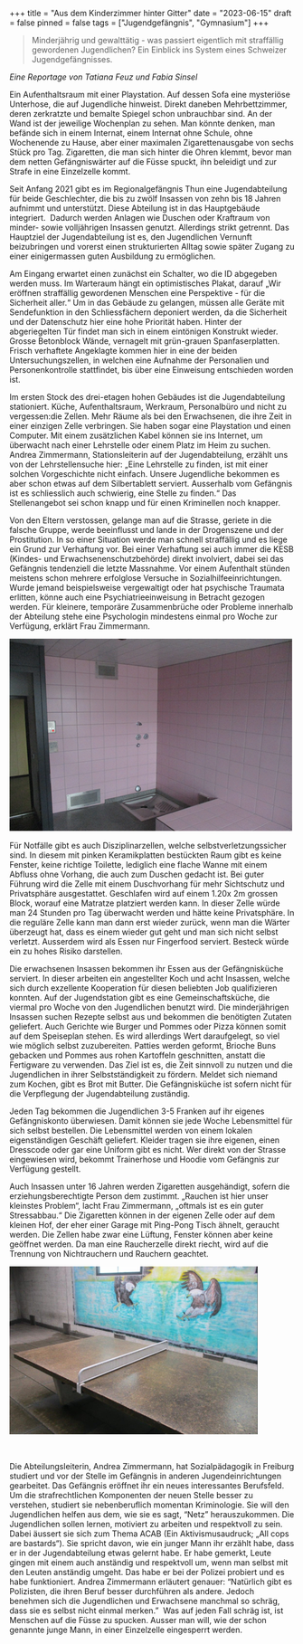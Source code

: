 +++
title = "Aus dem Kinderzimmer hinter Gitter"
date = "2023-06-15"
draft = false
pinned = false
tags = ["Jugendgefängnis", "Gymnasium"]
+++
<!--StartFragment-->

> Minderjährig und gewalttätig - was passiert eigentlich mit straffällig gewordenen Jugendlichen? Ein Einblick ins System eines Schweizer Jugendgefängnisses.

*Eine Reportage von Tatiana Feuz und Fabia Sinsel* 

Ein Aufenthaltsraum mit einer Playstation. Auf dessen Sofa eine mysteriöse Unterhose, die auf Jugendliche hinweist. Direkt daneben Mehrbettzimmer, deren zerkratzte und bemalte Spiegel schon unbrauchbar sind. An der Wand ist der jeweilige Wochenplan zu sehen. Man könnte denken, man befände sich in einem Internat, einem Internat ohne Schule, ohne Wochenende zu Hause, aber einer maximalen Zigarettenausgabe von sechs Stück pro Tag. Zigaretten, die man sich hinter die Ohren klemmt, bevor man dem netten Gefängniswärter auf die Füsse spuckt, ihn beleidigt und zur Strafe in eine Einzelzelle kommt.  

Seit Anfang 2021 gibt es im Regionalgefängnis Thun eine Jugendabteilung für beide Geschlechter, die bis zu zwölf Insassen von zehn bis 18 Jahren aufnimmt und unterstützt. Diese Abteilung ist in das Hauptgebäude integriert.  Dadurch werden Anlagen wie Duschen oder Kraftraum von minder- sowie volljährigen Insassen genutzt. Allerdings strikt getrennt. Das Hauptziel der Jugendabteilung ist es, den Jugendlichen Vernunft beizubringen und vorerst einen strukturierten Alltag sowie später Zugang zu einer einigermassen guten Ausbildung zu ermöglichen.  

Am Eingang erwartet einen zunächst ein Schalter, wo die ID abgegeben werden muss. Im Warteraum hängt ein optimistisches Plakat, darauf „Wir eröffnen straffällig gewordenen Menschen eine Perspektive - für die Sicherheit aller.“ Um in das Gebäude zu gelangen, müssen alle Geräte mit Sendefunktion in den Schliessfächern deponiert werden, da die Sicherheit und der Datenschutz hier eine hohe Priorität haben. Hinter der abgeriegelten Tür findet man sich in einem eintönigen Konstrukt wieder. Grosse Betonblock Wände, vernagelt mit grün-grauen Spanfaserplatten. Frisch verhaftete Angeklagte kommen hier in eine der beiden Untersuchungszellen, in welchen eine Aufnahme der Personalien und Personenkontrolle stattfindet, bis über eine Einweisung entschieden worden ist.  

Im ersten Stock des drei-etagen hohen Gebäudes ist die Jugendabteilung stationiert. Küche, Aufenthaltsraum, Werkraum, Personalbüro und nicht zu vergessen:die Zellen. Mehr Räume als bei den Erwachsenen, die ihre Zeit in einer einzigen Zelle verbringen. Sie haben sogar eine Playstation und einen Computer. Mit einem zusätzlichen Kabel können sie ins Internet, um überwacht nach einer Lehrstelle oder einem Platz im Heim zu suchen. Andrea Zimmermann, Stationsleiterin auf der Jugendabteilung, erzählt uns von der Lehrstellensuche hier: „Eine Lehrstelle zu finden, ist mit einer solchen Vorgeschichte nicht einfach. Unsere Jugendliche bekommen es aber schon etwas auf dem Silbertablett serviert. Ausserhalb vom Gefängnis ist es schliesslich auch schwierig, eine Stelle zu finden.“ Das Stellenangebot sei schon knapp und für einen Kriminellen noch knapper.  

Von den Eltern verstossen, gelange man auf die Strasse, geriete in die falsche Gruppe, werde beeinflusst und lande in der Drogenszene und der Prostitution. In so einer Situation werde man schnell straffällig und es liege ein Grund zur Verhaftung vor. Bei einer Verhaftung sei auch immer die KESB (Kindes- und Erwachsenenschutzbehörde) direkt involviert, dabei sei das Gefängnis tendenziell die letzte Massnahme. Vor einem Aufenthalt stünden meistens schon mehrere erfolglose Versuche in Sozialhilfeeinrichtungen. Wurde jemand beispielsweise vergewaltigt oder hat psychische Traumata erlitten, könne auch eine Psychiatrieeinweisung in Betracht gezogen werden. Für kleinere, temporäre Zusammenbrüche oder Probleme innerhalb der Abteilung stehe eine Psychologin mindestens einmal pro Woche zur Verfügung, erklärt Frau Zimmermann. 

![Eine Disziplinarzelle im Regionalgefängnis Thun @Fabiasinsel](bild1.png)

Für Notfälle gibt es auch Disziplinarzellen, welche selbstverletzungssicher sind. In diesem mit pinken Keramikplatten bestückten Raum gibt es keine Fenster, keine richtige Toilette, lediglich eine flache Wanne mit einem Abfluss ohne Vorhang, die auch zum Duschen gedacht ist. Bei guter Führung wird die Zelle mit einem Duschvorhang für mehr Sichtschutz und Privatsphäre ausgestattet. Geschlafen wird auf einem 1.20x 2m grossen Block, worauf eine Matratze platziert werden kann. In dieser Zelle würde man 24 Stunden pro Tag überwacht werden und hätte keine Privatsphäre. In die reguläre Zelle kann man dann erst wieder zurück, wenn man die Wärter überzeugt hat, dass es einem wieder gut geht und man sich nicht selbst verletzt. Ausserdem wird als Essen nur Fingerfood serviert. Besteck würde ein zu hohes Risiko darstellen.  

Die erwachsenen Insassen bekommen ihr Essen aus der Gefängnisküche serviert. In dieser arbeiten ein angestellter Koch und acht Insassen, welche sich durch exzellente Kooperation für diesen beliebten Job qualifizieren konnten. Auf der Jugendstation gibt es eine Gemeinschaftsküche, die viermal pro Woche von den Jugendlichen benutzt wird. Die minderjährigen Insassen suchen Rezepte selbst aus und bekommen die benötigten Zutaten geliefert. Auch Gerichte wie Burger und Pommes oder Pizza können somit auf dem Speiseplan stehen. Es wird allerdings Wert daraufgelegt, so viel wie möglich selbst zuzubereiten. Patties werden geformt, Brioche Buns gebacken und Pommes aus rohen Kartoffeln geschnitten, anstatt die Fertigware zu verwenden. Das Ziel ist es, die Zeit sinnvoll zu nutzen und die Jugendlichen in ihrer Selbstständigkeit zu fördern. Meldet sich niemand zum Kochen, gibt es Brot mit Butter. Die Gefängnisküche ist sofern nicht für die Verpflegung der Jugendabteilung zuständig.  

Jeden Tag bekommen die Jugendlichen 3-5 Franken auf ihr eigenes Gefängniskonto überwiesen. Damit können sie jede Woche Lebensmittel für sich selbst bestellen. Die Lebensmittel werden von einem lokalen eigenständigen Geschäft geliefert. Kleider tragen sie ihre eigenen, einen Dresscode oder gar eine Uniform gibt es nicht. Wer direkt von der Strasse eingewiesen wird, bekommt Trainerhose und Hoodie vom Gefängnis zur Verfügung gestellt.  

Auch Insassen unter 16 Jahren werden Zigaretten ausgehändigt, sofern die erziehungsberechtigte Person dem zustimmt. „Rauchen ist hier unser kleinstes Problem“, lacht Frau Zimmermann, „oftmals ist es ein guter Stressabbau.“ Die Zigaretten können in der eigenen Zelle oder auf dem kleinen Hof, der eher einer Garage mit Ping-Pong Tisch ähnelt, geraucht werden. Die Zellen habe zwar eine Lüftung, Fenster können aber keine geöffnet werden. Da man eine Raucherzelle direkt riecht, wird auf die Trennung von Nichtrauchern und Rauchern geachtet.  

![Einer der Höfe @Fabiasinsel](bild2.png)

![]()

Die Abteilungsleiterin, Andrea Zimmermann, hat Sozialpädagogik in Freiburg studiert und vor der Stelle im Gefängnis in anderen Jugendeinrichtungen gearbeitet. Das Gefängnis eröffnet ihr ein neues interessantes Berufsfeld. Um die strafrechtlichen Komponenten der neuen Stelle besser zu verstehen, studiert sie nebenberuflich momentan Kriminologie. Sie will den Jugendlichen helfen aus dem, wie sie es sagt, “Netz” herauszukommen. Die Jugendlichen sollen lernen, motiviert zu arbeiten und respektvoll zu sein. Dabei äussert sie sich zum Thema ACAB (Ein Aktivismusaudruck; „All cops are bastards“). Sie spricht davon, wie ein junger Mann ihr erzählt habe, dass er in der Jugendabteilung etwas gelernt habe. Er habe gemerkt, Leute gingen mit einem auch anständig und respektvoll um, wenn man selbst mit den Leuten anständig umgeht. Das habe er bei der Polizei probiert und es habe funktioniert. Andrea Zimmermann erläutert genauer: “Natürlich gibt es Polizisten, die ihren Beruf besser durchführen als andere. Jedoch benehmen sich die Jugendlichen und Erwachsene manchmal so schräg, dass sie es selbst nicht einmal merken.”  Was auf jeden Fall schräg ist, ist Menschen auf die Füsse zu spucken. Ausser man will, wie der schon genannte junge Mann, in einer Einzelzelle eingesperrt werden. 

<!--EndFragment-->